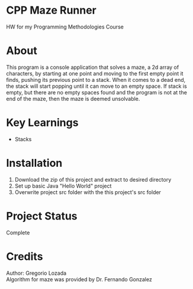 # CPP Maze Runner
HW for my Programming Methodologies Course

# About
This program is a console application that solves a maze, a 2d array of characters, by starting at 
one point and moving to the first empty point it finds, pushing its previous point to a stack. 
When it comes to a dead end, the stack will start popping until it can move to an empty space. 
If stack is empty, but there are no empty spaces found and the program is not at the end of the maze, 
then the maze is deemed unsolvable.

# Key Learnings
* Stacks

# Installation
1. Download the zip of this project and extract to desired directory
2. Set up basic Java "Hello World" project
3. Overwrite project src folder with the this project's src folder

# Project Status
Complete

# Credits
Author: Gregorio Lozada<br />
Algorithm for maze was provided by Dr. Fernando Gonzalez
